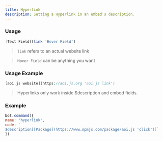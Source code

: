 ```yaml
---
title: Hyperlink
description: Setting a Hyperlink in an embed's description.
---
```


### Usage

```php
[Text Field](link 'Hover Field')
```

> `link` refers to an actual website link

> `Hover Field` can be anything you want

### Usage Example

```php
[aoi.js website](https://aoi.js.org 'aoi.js link')
```

> Hyperlinks only work inside $description and embed fields.

### Example

```javascript
bot.command({
name: "hyperlink", 
code: `
$description[[Package](https://www.npmjs.com/package/aoi.js 'click')]` 
})
```